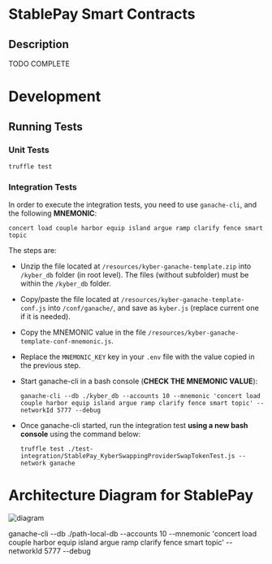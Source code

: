 # StablePay Smart Contracts

## Description

TODO COMPLETE

# Development

## Running Tests

### Unit Tests

```truffle test```

### Integration Tests

In order to execute the integration tests, you need to use ```ganache-cli```, and the following **MNEMONIC**:

```concert load couple harbor equip island argue ramp clarify fence smart topic```

The steps are:

- Unzip the file located at ```/resources/kyber-ganache-template.zip``` into ```/kyber_db``` folder (in root level). The files (without subfolder) must be within the ```/kyber_db``` folder.
- Copy/paste the file located at ```/resources/kyber-ganache-template-conf.js``` into ```/conf/ganache/```, and save as ```kyber.js``` (replace current one if it is needed).
- Copy the MNEMONIC value in the file ```/resources/kyber-ganache-template-conf-mnemonic.js```.
- Replace the ```MNEMONIC_KEY``` key in your ```.env``` file with the value copied in the previous step.
- Start ganache-cli in a bash console (**CHECK THE MNEMONIC VALUE**):

    ```ganache-cli --db ./kyber_db --accounts 10 --mnemonic 'concert load couple harbor equip island argue ramp clarify fence smart topic' --networkId 5777 --debug```

- Once ganache-cli started, run the integration test **using a new bash console** using the command below:

    ```truffle test ./test-integration/StablePay_KyberSwappingProviderSwapTokenTest.js --network ganache```


# Architecture Diagram for StablePay

![diagram](https://github.com/StablePay/stablepay_contracts/blob/master/docs/Screen%20Shot%202018-10-06%20at%208.44.34%20PM.png)

ganache-cli --db ./path-local-db --accounts 10 --mnemonic 'concert load couple harbor equip island argue ramp clarify fence smart topic' --networkId 5777 --debug